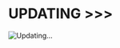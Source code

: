 # UPDATING >>>

![Updating...]([https://media.giphy.com/media/3o7TKxOh3lM6u5Y2Du/giphy.gif](https://media3.giphy.com/media/v1.Y2lkPTc5MGI3NjExdnliczhoYjF5NXUzNGphY2F6YXRsaGNlYW0wOGR2MHVtMTdsdHBqMyZlcD12MV9pbnRlcm5hbF9naWZfYnlfaWQmY3Q9Zw/EOsgfWIxjdKrIQiKpd/giphy.gif))





